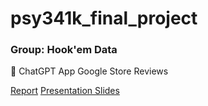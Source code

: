 # psy341k_final_project

### Group: Hook'em Data

🤖 ChatGPT App Google Store Reviews

[Report](https://docs.google.com/document/d/1-tdyCnqiG7ipeF0Gw4xkFp1kX_SAu2m94bdMqepJY28/edit?usp=sharing)
[Presentation Slides](https://docs.google.com/presentation/d/1RXW4zb88Y5OVfqtC8BAqXOVqciWuT1hUmRc_pLQFSlY/edit?usp=sharing)
